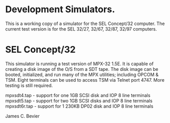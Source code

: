 
# Development Simulators.

This is a working copy of a simulator for the SEL Concept/32 computer.
The current test version is for the SEL 32/27, 32/67, 32/87, 32/97 computers.

# SEL Concept/32 

This simulator is running a test version of MPX-32 1.5E.  It is capable of
creating a disk image of the O/S from a SDT tape.  The disk image can be
booted, initialized, and run many of the MPX utilities; including OPCOM & TSM.
Eight terminals can be used to access TSM via Telnet port 4747.
More testing is still required.

mpxsdt4.tap - support for one 1GB SCSI disk and IOP 8 line terminals
mpxsdt5.tap - support for two 1GB SCSI disks and IOP 8 line terminals
mpxsdt6r.tap - support for 1 230KB DP02 disk and IOP 8 line terminals

James C. Bevier
 
